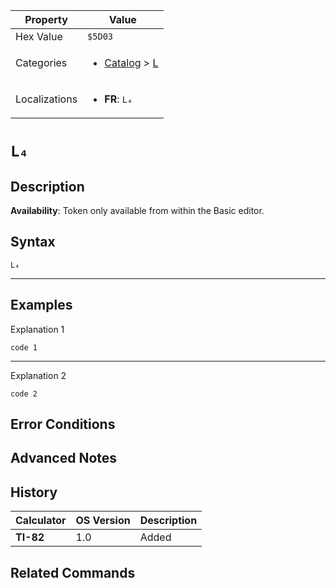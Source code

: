 | Property      | Value |
|---------------|-------|
| Hex Value     | `$5D03`|
| Categories    | <ul><li>[Catalog](../categories/Catalog.md) > [L](../categories/Catalog.md#L)</li></ul> |
| Localizations | <ul><li><b>FR</b>: `L₄`</li></ul> |

# `L₄`

## Description



<b>Availability</b>: Token only available from within the Basic editor.

## Syntax
`L₄`

<hr>

## Examples

Explanation 1
```ti-basic
code 1
```
---
Explanation 2
```ti-basic
code 2
```

## Error Conditions


## Advanced Notes


## History
| Calculator | OS Version | Description |
|------------|------------|-------------|
| <b>TI-82</b> | 1.0 | Added

## Related Commands

    